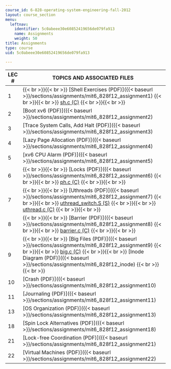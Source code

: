 ```yaml
---
course_id: 6-828-operating-system-engineering-fall-2012
layout: course_section
menu:
  leftnav:
    identifier: 5c0abeee30e60852419656de079fa913
    name: Assignments
    weight: 50
title: Assignments
type: course
uid: 5c0abeee30e60852419656de079fa913

---
```


| LEC # | TOPICS AND ASSOCIATED FILES |
| --- | --- |
| 1 |  {{< br >}}{{< br >}} [Shell Exercises (PDF)]({{< baseurl >}}/sections/assignments/mit6_828f12_assignment1) {{< br >}}{{< br >}} [sh.c (C)](/coursemedia/6-828-operating-system-engineering-fall-2012/cb5a68a01e691f39e33065be15d7522f_sh.c) {{< br >}}{{< br >}}  |
| 2 | [Boot xv6 (PDF)]({{< baseurl >}}/sections/assignments/mit6_828f12_assignment2) |
| 3 | [Trace System Calls, Add Halt (PDF)]({{< baseurl >}}/sections/assignments/mit6_828f12_assignment3) |
| 4 | [Lazy Page Allocation (PDF)]({{< baseurl >}}/sections/assignments/mit6_828f12_assignment4) |
| 5 | [xv6 CPU Alarm (PDF)]({{< baseurl >}}/sections/assignments/mit6_828f12_assignment5) |
| 6 |  {{< br >}}{{< br >}} [Locks (PDF)]({{< baseurl >}}/sections/assignments/mit6_828f12_assignment6) {{< br >}}{{< br >}} [ph.c (C)](/coursemedia/6-828-operating-system-engineering-fall-2012/c64423ee4f7cb70c4f7788675a5320c2_ph.c) {{< br >}}{{< br >}}  |
| 7 |  {{< br >}}{{< br >}} [Uthreads (PDF)]({{< baseurl >}}/sections/assignments/mit6_828f12_assignment7) {{< br >}}{{< br >}} [uthread\_switch.S (S)](/coursemedia/6-828-operating-system-engineering-fall-2012/81944991c1b4e492a9235780af0f4e44_uthread_switch.S) {{< br >}}{{< br >}} [uthread.c (C)](/coursemedia/6-828-operating-system-engineering-fall-2012/1fa5a4ce8a9761deb154ab3fcc584e54_uthread.c) {{< br >}}{{< br >}}  |
| 8 |  {{< br >}}{{< br >}} [Barrier (PDF)]({{< baseurl >}}/sections/assignments/mit6_828f12_assignment8) {{< br >}}{{< br >}} [barrier.c (C)](/coursemedia/6-828-operating-system-engineering-fall-2012/c49eb63787386204777154c775ae9e00_barrier.c) {{< br >}}{{< br >}}  |
| 9 |  {{< br >}}{{< br >}} [Big Files (PDF)]({{< baseurl >}}/sections/assignments/mit6_828f12_assignment9) {{< br >}}{{< br >}} [big.c (C)](/coursemedia/6-828-operating-system-engineering-fall-2012/c53b9870eba91d89fe3a3e125e62d6b2_big.c) {{< br >}}{{< br >}} [Inode Diagram (PDF)]({{< baseurl >}}/sections/assignments/mit6_828f12_inode) {{< br >}}{{< br >}}  |
| 10 | [Crash (PDF)]({{< baseurl >}}/sections/assignments/mit6_828f12_assignment10) |
| 11 | [Journaling (PDF)]({{< baseurl >}}/sections/assignments/mit6_828f12_assignment11) |
| 13 | [OS Organization (PDF)]({{< baseurl >}}/sections/assignments/mit6_828f12_assignment13) |
| 18 | [Spin Lock Alternatives (PDF)]({{< baseurl >}}/sections/assignments/mit6_828f12_assignment18) |
| 21 | [Lock-free Coordination (PDF)]({{< baseurl >}}/sections/assignments/mit6_828f12_assignment21) |
| 22 | [Virtual Machines (PDF)]({{< baseurl >}}/sections/assignments/mit6_828f12_assignment22)